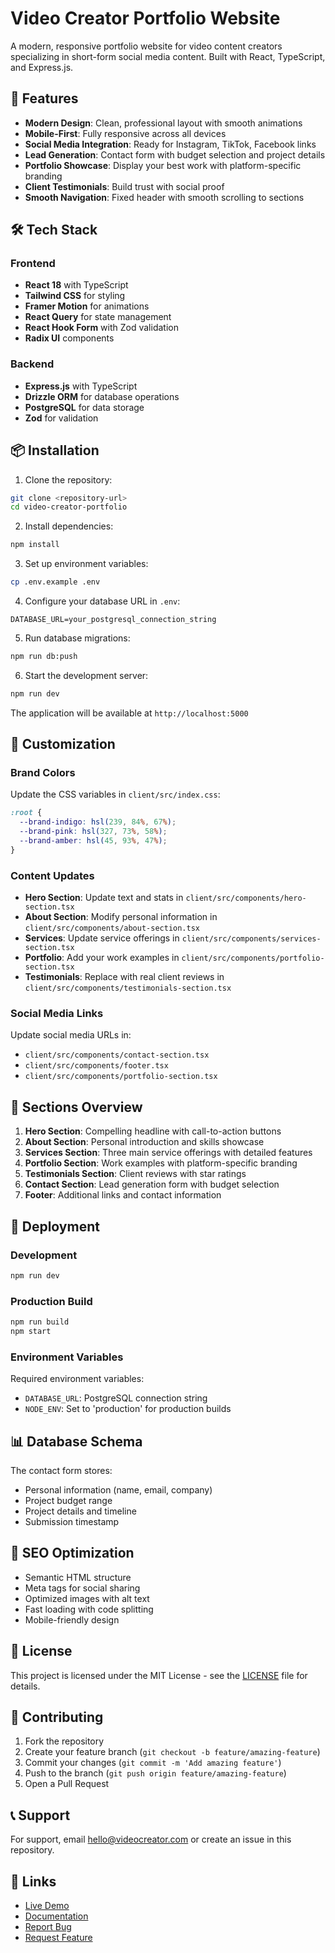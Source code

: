 # Video Creator Portfolio Website

A modern, responsive portfolio website for video content creators specializing in short-form social media content. Built with React, TypeScript, and Express.js.

## 🚀 Features

- **Modern Design**: Clean, professional layout with smooth animations
- **Mobile-First**: Fully responsive across all devices
- **Social Media Integration**: Ready for Instagram, TikTok, Facebook links
- **Lead Generation**: Contact form with budget selection and project details
- **Portfolio Showcase**: Display your best work with platform-specific branding
- **Client Testimonials**: Build trust with social proof
- **Smooth Navigation**: Fixed header with smooth scrolling to sections

## 🛠️ Tech Stack

### Frontend
- **React 18** with TypeScript
- **Tailwind CSS** for styling
- **Framer Motion** for animations
- **React Query** for state management
- **React Hook Form** with Zod validation
- **Radix UI** components

### Backend
- **Express.js** with TypeScript
- **Drizzle ORM** for database operations
- **PostgreSQL** for data storage
- **Zod** for validation

## 📦 Installation

1. Clone the repository:
```bash
git clone <repository-url>
cd video-creator-portfolio
```

2. Install dependencies:
```bash
npm install
```

3. Set up environment variables:
```bash
cp .env.example .env
```

4. Configure your database URL in `.env`:
```
DATABASE_URL=your_postgresql_connection_string
```

5. Run database migrations:
```bash
npm run db:push
```

6. Start the development server:
```bash
npm run dev
```

The application will be available at `http://localhost:5000`

## 🎨 Customization

### Brand Colors
Update the CSS variables in `client/src/index.css`:
```css
:root {
  --brand-indigo: hsl(239, 84%, 67%);
  --brand-pink: hsl(327, 73%, 58%);
  --brand-amber: hsl(45, 93%, 47%);
}
```

### Content Updates
- **Hero Section**: Update text and stats in `client/src/components/hero-section.tsx`
- **About Section**: Modify personal information in `client/src/components/about-section.tsx`
- **Services**: Update service offerings in `client/src/components/services-section.tsx`
- **Portfolio**: Add your work examples in `client/src/components/portfolio-section.tsx`
- **Testimonials**: Replace with real client reviews in `client/src/components/testimonials-section.tsx`

### Social Media Links
Update social media URLs in:
- `client/src/components/contact-section.tsx`
- `client/src/components/footer.tsx`
- `client/src/components/portfolio-section.tsx`

## 📱 Sections Overview

1. **Hero Section**: Compelling headline with call-to-action buttons
2. **About Section**: Personal introduction and skills showcase
3. **Services Section**: Three main service offerings with detailed features
4. **Portfolio Section**: Work examples with platform-specific branding
5. **Testimonials Section**: Client reviews with star ratings
6. **Contact Section**: Lead generation form with budget selection
7. **Footer**: Additional links and contact information

## 🚀 Deployment

### Development
```bash
npm run dev
```

### Production Build
```bash
npm run build
npm start
```

### Environment Variables
Required environment variables:
- `DATABASE_URL`: PostgreSQL connection string
- `NODE_ENV`: Set to 'production' for production builds

## 📊 Database Schema

The contact form stores:
- Personal information (name, email, company)
- Project budget range
- Project details and timeline
- Submission timestamp

## 🎯 SEO Optimization

- Semantic HTML structure
- Meta tags for social sharing
- Optimized images with alt text
- Fast loading with code splitting
- Mobile-friendly design

## 📝 License

This project is licensed under the MIT License - see the [LICENSE](LICENSE) file for details.

## 🤝 Contributing

1. Fork the repository
2. Create your feature branch (`git checkout -b feature/amazing-feature`)
3. Commit your changes (`git commit -m 'Add amazing feature'`)
4. Push to the branch (`git push origin feature/amazing-feature`)
5. Open a Pull Request

## 📞 Support

For support, email hello@videocreator.com or create an issue in this repository.

## 🔗 Links

- [Live Demo](https://your-demo-url.com)
- [Documentation](https://your-docs-url.com)
- [Report Bug](https://github.com/yourusername/repo/issues)
- [Request Feature](https://github.com/yourusername/repo/issues)